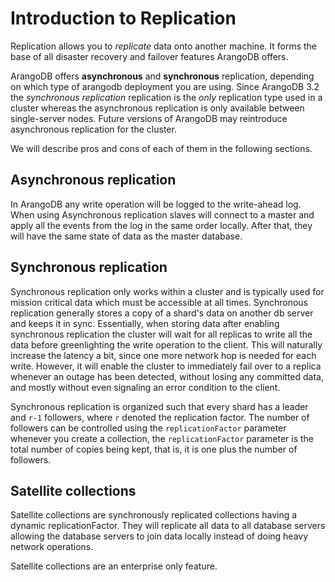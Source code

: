 Introduction to Replication
===========================

Replication allows you to *replicate* data onto another machine. It
forms the base of all disaster recovery and failover features ArangoDB
offers. 

ArangoDB offers **asynchronous** and **synchronous** replication,
depending on which type of arangodb deployment you are using.
Since ArangoDB 3.2 the *synchronous replication* replication is the *only* replication
type used in a cluster whereas the asynchronous replication is only available between
single-server nodes. Future versions of ArangoDB may reintroduce asynchronous
replication for the cluster.

We will describe pros and cons of each of them in the following
sections.

Asynchronous replication
------------------------

In ArangoDB any write operation will be logged to the write-ahead
log. When using Asynchronous replication slaves will connect to a
master and apply all the events from the log in the same order
locally. After that, they will have the same state of data as the
master database.


Synchronous replication
-----------------------

Synchronous replication only works within a cluster and is typically
used for mission critical data which must be accessible at all
times. Synchronous replication generally stores a copy of a shard's
data on another db server and keeps it in sync. Essentially, when storing
data after enabling synchronous replication the cluster will wait for
all replicas to write all the data before greenlighting the write
operation to the client. This will naturally increase the latency a
bit, since one more network hop is needed for each write. However, it
will enable the cluster to immediately fail over to a replica whenever
an outage has been detected, without losing any committed data, and
mostly without even signaling an error condition to the client. 

Synchronous replication is organized such that every shard has a
leader and `r-1` followers, where `r` denoted the replication
factor. The number of followers can be controlled using the
`replicationFactor` parameter whenever you create a collection, the
`replicationFactor` parameter is the total number of copies being
kept, that is, it is one plus the number of followers. 

Satellite collections
---------------------

Satellite collections are synchronously replicated collections having a dynamic replicationFactor.
They will replicate all data to all database servers allowing the database servers to join data
locally instead of doing heavy network operations.

Satellite collections are an enterprise only feature.
